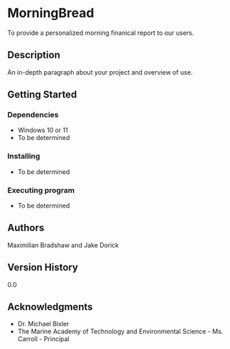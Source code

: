# MorningBread

To provide a personalized morning finanical report to our users.

## Description

An in-depth paragraph about your project and overview of use.

## Getting Started

### Dependencies

* Windows 10 or 11
* To be determined

### Installing

* To be determined

### Executing program

* To be determined

## Authors

Maximilian Bradshaw and Jake Dorick

## Version History

0.0

## Acknowledgments

* Dr. Michael Bixler
* The Marine Academy of Technology and Environmental Science - Ms. Carroll - Principal
